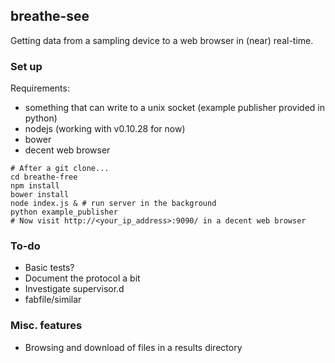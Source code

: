 ## breathe-see

Getting data from a sampling device to a web browser in (near) real-time.

### Set up

Requirements:

* something that can write to a unix socket (example publisher provided in python)
* nodejs (working with v0.10.28 for now)
* bower
* decent web browser

```
# After a git clone...
cd breathe-free
npm install
bower install
node index.js & # run server in the background
python example_publisher
# Now visit http://<your_ip_address>:9090/ in a decent web browser
```

### To-do

* Basic tests?
* Document the protocol a bit
* Investigate supervisor.d
* fabfile/similar

### Misc. features

* Browsing and download of files in a results directory
